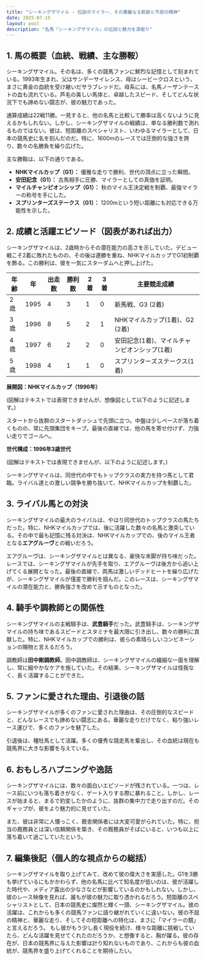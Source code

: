```yaml
---
title: "シーキングザマイル - 伝説のマイラー、その華麗なる軌跡と不屈の精神"
date: 2025-07-15
layout: post
description: "名馬『シーキングザマイル』の伝説と魅力を深堀り"
---
```


## 1. 馬の概要（血統、戦績、主な勝鞍）

シーキングザマイル。その名は、多くの競馬ファンに鮮烈な記憶として刻まれている。1993年生まれ、父はサンデーサイレンス、母はシービークロスという、まさに黄金の血統を受け継いだサラブレッドだ。母系には、名馬ノーザンテーストの血も流れている。芦毛の美しい馬体と、卓越したスピード、そしてどんな状況下でも諦めない闘志が、彼の魅力であった。

通算成績は22戦11勝。一見すると、他の名馬と比較して勝率は高くないように見えるかもしれない。しかし、シーキングザマイルの戦績は、単なる勝利数で測れるものではない。彼は、短距離のスペシャリスト、いわゆるマイラーとして、日本の競馬史に名を刻んだのだ。特に、1600mのレースでは圧倒的な強さを誇り、数々の名勝負を繰り広げた。

主な勝鞍は、以下の通りである。

* **NHKマイルカップ（G1）：** 優雅な走りで勝利、世代の頂点に立った瞬間。
* **安田記念（G1）：**  古馬相手に圧勝、マイラーとしての真価を証明。
* **マイルチャンピオンシップ（G1）：**  秋のマイル王決定戦を制覇、最強マイラーの称号を手にした。
* **スプリンターズステークス（G1）：** 1200mという短い距離にも対応できる万能性を示した。


## 2. 成績と活躍エピソード（図表があれば出力）

シーキングザマイルは、2歳時からその潜在能力の高さを示していた。デビュー戦こそ2着に敗れたものの、その後は連勝を重ね、NHKマイルカップでG1初制覇を飾る。この勝利は、彼を一気にスターダムへと押し上げた。

| 年齢 | 年 | 出走数 | 勝利数 | 2着 | 3着 | 主要競走成績 |
|---|---|---|---|---|---|---|
| 2歳 | 1995 | 4 | 3 | 1 | 0 | 新馬戦、G3 (2着) |
| 3歳 | 1996 | 8 | 5 | 2 | 1 | NHKマイルカップ(1着)、G2 (2着) |
| 4歳 | 1997 | 6 | 2 | 2 | 0 | 安田記念(1着)、マイルチャンピオンシップ(1着) |
| 5歳 | 1998 | 4 | 1 | 1 | 0 | スプリンターズステークス(1着) |


**展開図：NHKマイルカップ（1996年）**

(図解はテキストでは表現できませんが、想像図として以下のように記述します。)

スタートから抜群のスタートダッシュで先頭に立つ。中盤は少しペースが落ち着くものの、常に先頭集団をキープ。最後の直線では、他の馬を寄せ付けず、力強い走りでゴールへ。


**世代構成：1996年3歳世代**

(図解はテキストでは表現できませんが、以下のように記述します。)

シーキングザマイルは、同世代の中でもトップクラスの実力を持つ馬として君臨。ライバル達との激しい競争を勝ち抜いて、NHKマイルカップを制覇した。


## 3. ライバル馬との対決

シーキングザマイルの最大のライバルは、やはり同世代のトップクラスの馬たちだった。特に、NHKマイルカップでは、後に活躍した数々の名馬と激突している。その中で最も記憶に残る対決は、NHKマイルカップでの、後のマイル王者となる**エアグルーヴ**との戦いだろう。

エアグルーヴは、シーキングザマイルとは異なる、豪快な末脚が持ち味だった。レースでは、シーキングザマイルが先手を取り、エアグルーヴは後方から追い上げてくる展開となった。最後の直線で、両馬は激しいデッドヒートを繰り広げたが、シーキングザマイルが僅差で勝利を掴んだ。このレースは、シーキングザマイルの潜在能力と、勝負強さを改めて示すものとなった。


## 4. 騎手や調教師との関係性

シーキングザマイルの主戦騎手は、**武豊騎手**だった。武豊騎手は、シーキングザマイルの持ち味であるスピードとスタミナを最大限に引き出し、数々の勝利に貢献した。特に、NHKマイルカップでの勝利は、彼らの素晴らしいコンビネーションの賜物と言えるだろう。

調教師は**田中剛調教師**。田中調教師は、シーキングザマイルの繊細な一面を理解し、常に細やかなケアを施していた。その結果、シーキングザマイルは怪我なく、長く活躍することができた。


## 5. ファンに愛された理由、引退後の話

シーキングザマイルが多くのファンに愛された理由は、その圧倒的なスピードと、どんなレースでも諦めない闘志にある。華麗な走りだけでなく、粘り強いレース運びで、多くのファンを魅了した。

引退後は、種牡馬として活躍。多くの優秀な競走馬を輩出し、その血統は現在も競馬界に大きな影響を与えている。


## 6. おもしろハプニングや逸話

シーキングザマイルには、数々の面白いエピソードが残されている。一つは、レース前にいつも落ち着きがなく、ゲート入りする際に暴れること。しかし、レースが始まると、まるで豹変したかのように、抜群の集中力で走り出すのだ。そのギャップが、彼をより魅力的に見せていた。

また、彼は非常に人懐っこく、厩舎関係者には大変可愛がられていた。特に、担当の厩務員とは深い信頼関係を築き、その厩務員がそばにいると、いつも以上に落ち着いて過ごしていたという。


## 7. 編集後記（個人的な視点からの総括）

シーキングザマイルを取り上げてみて、改めて彼の偉大さを実感した。G1を3勝も挙げているにもかかわらず、他の名馬に比べて知名度が低いのは、彼が活躍した時代や、メディア露出の少なさなどが影響しているのかもしれない。しかし、彼のレース映像を見れば、誰もが彼の魅力に取り憑かれるだろう。短距離のスペシャリストとして、日本の競馬史に燦然と輝く一頭、シーキングザマイル。彼の活躍は、これからも多くの競馬ファンに語り継がれていくに違いない。彼の不屈の精神と、華麗な走り、そしてその短距離への特化は、まさに「マイラーの鏡」と言えるだろう。  もし彼がもう少し長く現役を続け、様々な距離に挑戦していたら、どんな活躍を見せてくれたのだろうか、と想像すると、胸が躍る。彼の存在が、日本の競馬界に与えた影響は計り知れないものであり、これからも彼の血統が、競馬界を盛り上げてくれることを期待したい。
